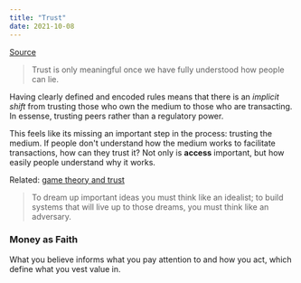 ```yaml
---
title: "Trust"
date: 2021-10-08
---
```


[Source](https://kernel.community/en/learn/module-0/trust)

> Trust is only meaningful once we have fully understood how people can lie.

Having clearly defined and encoded rules means that there is an *implicit shift* from trusting those who own the medium to those who are transacting. In essense, trusting peers rather than a regulatory power.

This feels like its missing an important step in the process: trusting the medium. If people don't understand how the medium works to facilitate transactions, how can they trust it? Not only is **access** important, but how easily people understand why it works.

Related: [game theory and trust](thoughts/game-theory.md)

> To dream up important ideas you must think like an idealist; to build systems that will live up to those dreams, you must think like an adversary.

### Money as Faith
What you believe informs what you pay attention to and how you act, which define what you vest value in.